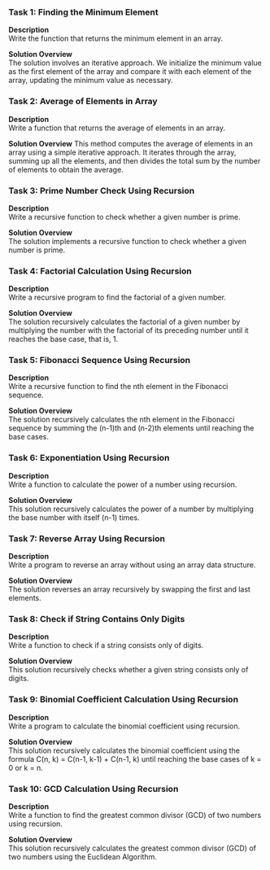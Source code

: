 ### Task 1: Finding the Minimum Element

**Description**  
Write the function that returns the minimum element in an array.

**Solution Overview**  
The solution involves an iterative approach. We initialize the minimum value as the first element of the array and compare it with each element of the array, updating the minimum value as necessary.

### Task 2: Average of Elements in Array

**Description**  
Write a function that returns the average of elements in an array.

**Solution Overview**
This method computes the average of elements in an array using a simple iterative approach. It iterates through the array, summing up all the elements, and then divides the total sum by the number of elements to obtain the average.

### Task 3: Prime Number Check Using Recursion

**Description**  
Write a recursive function to check whether a given number is prime.

**Solution Overview**  
The solution implements a recursive function to check whether a given number is prime.

### Task 4: Factorial Calculation Using Recursion

**Description**  
Write a recursive program to find the factorial of a given number.

**Solution Overview**  
The solution recursively calculates the factorial of a given number by multiplying the number with the factorial of its preceding number until it reaches the base case, that is, 1.

### Task 5: Fibonacci Sequence Using Recursion

**Description**  
Write a recursive function to find the nth element in the Fibonacci sequence.

**Solution Overview**  
The solution recursively calculates the nth element in the Fibonacci sequence by summing the (n-1)th and (n-2)th elements until reaching the base cases.

### Task 6: Exponentiation Using Recursion

**Description**  
Write a function to calculate the power of a number using recursion.

**Solution Overview**  
This solution recursively calculates the power of a number by multiplying the base number with itself (n-1) times.

### Task 7: Reverse Array Using Recursion

**Description**  
Write a program to reverse an array without using an array data structure.

**Solution Overview**  
The solution reverses an array recursively by swapping the first and last elements.

### Task 8: Check if String Contains Only Digits

**Description**  
Write a function to check if a string consists only of digits.

**Solution Overview**  
This solution recursively checks whether a given string consists only of digits.

### Task 9: Binomial Coefficient Calculation Using Recursion

**Description**  
Write a program to calculate the binomial coefficient using recursion.

**Solution Overview**  
This solution recursively calculates the binomial coefficient using the formula C(n, k) = C(n-1, k-1) + C(n-1, k) until reaching the base cases of k = 0 or k = n.

### Task 10: GCD Calculation Using Recursion

**Description**  
Write a function to find the greatest common divisor (GCD) of two numbers using recursion.

**Solution Overview**  
This solution recursively calculates the greatest common divisor (GCD) of two numbers using the Euclidean Algorithm.

